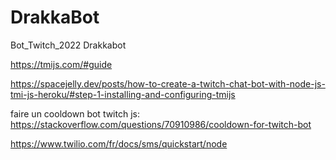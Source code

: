 # DrakkaBot
Bot_Twitch_2022 Drakkabot

https://tmijs.com/#guide

https://spacejelly.dev/posts/how-to-create-a-twitch-chat-bot-with-node-js-tmi-js-heroku/#step-1-installing-and-configuring-tmijs


faire un cooldown bot twitch js:
https://stackoverflow.com/questions/70910986/cooldown-for-twitch-bot

https://www.twilio.com/fr/docs/sms/quickstart/node


